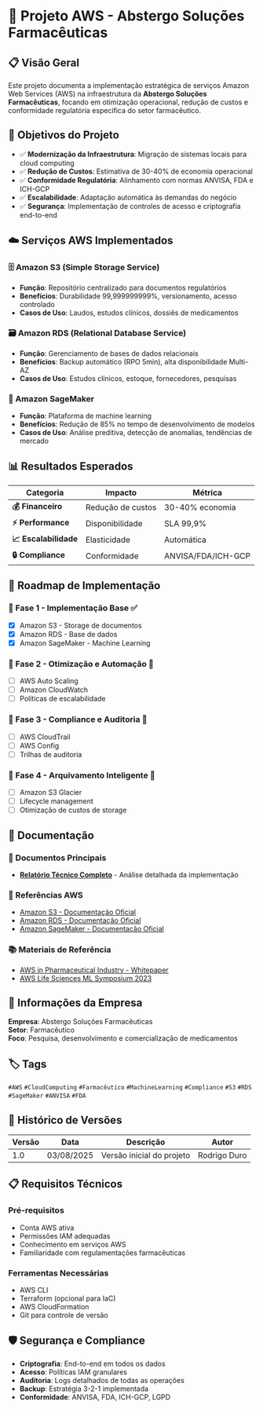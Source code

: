 # 🏥 Projeto AWS - Abstergo Soluções Farmacêuticas

## 📋 Visão Geral

Este projeto documenta a implementação estratégica de serviços Amazon Web Services (AWS) na infraestrutura da **Abstergo Soluções Farmacêuticas**, focando em otimização operacional, redução de custos e conformidade regulatória específica do setor farmacêutico.

## 🎯 Objetivos do Projeto

- ✅ **Modernização da Infraestrutura**: Migração de sistemas locais para cloud computing
- ✅ **Redução de Custos**: Estimativa de 30-40% de economia operacional
- ✅ **Conformidade Regulatória**: Alinhamento com normas ANVISA, FDA e ICH-GCP
- ✅ **Escalabilidade**: Adaptação automática às demandas do negócio
- ✅ **Segurança**: Implementação de controles de acesso e criptografia end-to-end

## ☁️ Serviços AWS Implementados

### 🗄️ Amazon S3 (Simple Storage Service)
- **Função**: Repositório centralizado para documentos regulatórios
- **Benefícios**: Durabilidade 99,999999999%, versionamento, acesso controlado
- **Casos de Uso**: Laudos, estudos clínicos, dossiês de medicamentos

### 🗃️ Amazon RDS (Relational Database Service)
- **Função**: Gerenciamento de bases de dados relacionais
- **Benefícios**: Backup automático (RPO 5min), alta disponibilidade Multi-AZ
- **Casos de Uso**: Estudos clínicos, estoque, fornecedores, pesquisas

### 🤖 Amazon SageMaker
- **Função**: Plataforma de machine learning
- **Benefícios**: Redução de 85% no tempo de desenvolvimento de modelos
- **Casos de Uso**: Análise preditiva, detecção de anomalias, tendências de mercado

## 📊 Resultados Esperados

| Categoria | Impacto | Métrica |
|-----------|---------|---------|
| **💰 Financeiro** | Redução de custos | 30-40% economia |
| **⚡ Performance** | Disponibilidade | SLA 99,9% |
| **📈 Escalabilidade** | Elasticidade | Automática |
| **🔒 Compliance** | Conformidade | ANVISA/FDA/ICH-GCP |

## 🚀 Roadmap de Implementação

### 📍 Fase 1 - Implementação Base ✅
- [x] Amazon S3 - Storage de documentos
- [x] Amazon RDS - Base de dados
- [x] Amazon SageMaker - Machine Learning

### 📍 Fase 2 - Otimização e Automação 🔄
- [ ] AWS Auto Scaling
- [ ] Amazon CloudWatch
- [ ] Políticas de escalabilidade

### 📍 Fase 3 - Compliance e Auditoria 📝
- [ ] AWS CloudTrail
- [ ] AWS Config
- [ ] Trilhas de auditoria

### 📍 Fase 4 - Arquivamento Inteligente 💾
- [ ] Amazon S3 Glacier
- [ ] Lifecycle management
- [ ] Otimização de custos de storage

## 📖 Documentação

### 📄 Documentos Principais
- **[Relatório Técnico Completo](https://github.com/RodriDuro/Relatorio-AWS-Implentacao/blob/main/Abstergo_Relatorio_AWS)** - Análise detalhada da implementação

### 🔗 Referências AWS
- [Amazon S3 - Documentação Oficial](https://docs.aws.amazon.com/pt_br/AmazonS3/latest/userguide/Welcome.html)
- [Amazon RDS - Documentação Oficial](https://docs.aws.amazon.com/pt_br/AmazonRDS/latest/UserGuide/Welcome.html)
- [Amazon SageMaker - Documentação Oficial](https://docs.aws.amazon.com/sagemaker/latest/dg/whatis.html)

### 📚 Materiais de Referência
- [AWS in Pharmaceutical Industry - Whitepaper](https://intuitionlabs.ai/pdfs/aws-in-the-pharmaceutical-industry-powering-drug-discovery-development-and-beyond.pdf)
- [AWS Life Sciences ML Symposium 2023](https://aws.amazon.com/blogs/industries/highlights-from-the-aws-life-sciences-executive-symposium-2023-accelerating-pharma-drug-discovery-with-machine-learning/)

## 🏢 Informações da Empresa

**Empresa**: Abstergo Soluções Farmacêuticas  
**Setor**: Farmacêutico  
**Foco**: Pesquisa, desenvolvimento e comercialização de medicamentos  

## 🏷️ Tags

`#AWS` `#CloudComputing` `#Farmacêutico` `#MachineLearning` `#Compliance` `#S3` `#RDS` `#SageMaker` `#ANVISA` `#FDA`

## 📅 Histórico de Versões

| Versão | Data | Descrição | Autor |
|---------|------|-----------|-------|
| 1.0 | 03/08/2025 | Versão inicial do projeto | Rodrigo Duro |

## 📋 Requisitos Técnicos

### Pré-requisitos
- Conta AWS ativa
- Permissões IAM adequadas
- Conhecimento em serviços AWS
- Familiaridade com regulamentações farmacêuticas

### Ferramentas Necessárias
- AWS CLI
- Terraform (opcional para IaC)
- AWS CloudFormation
- Git para controle de versão

## 🛡️ Segurança e Compliance

- **Criptografia**: End-to-end em todos os dados
- **Acesso**: Políticas IAM granulares
- **Auditoria**: Logs detalhados de todas as operações
- **Backup**: Estratégia 3-2-1 implementada
- **Conformidade**: ANVISA, FDA, ICH-GCP, LGPD
